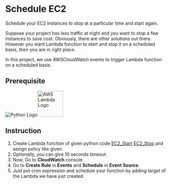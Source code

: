 # Schedule EC2
Schedule your EC2 instances to stop at a particular time and start again.

Suppose your project has less traffic at night and you want to stop a few instances to save cost. Obviously, there are other solutions out there. However you want Lambda function to start and stop it on a scheduled basis, then you are in right place.

In this project, we use AWSCloudWatch events to trigger Lambda function on a scheduled basis.

## Prerequisite
<img src=https://www.python.org/static/img/python-logo.png title="Python Logo"><img src="https://conceptdraw.com/a3133c3/p18/preview/640/pict--amazon-lambda-aws-compute-and-networking-vector-stencils-library" width=80 height=80 title="AWS Lambda Logo">

## Instruction
1.  Create Lambda function of given python code [EC2_Start](./EC2_start.py) [EC2_Stop](./EC2_Stop.py) and assign policy like given.
2.  Optionally, you can give 10 seconds timeout.
3.  Now, Go to **CloudWatch** console. 
4.  Go to **Create Rule** in **Events** and **Schedule** in **Event Source**.
5.  Just put cron expression and schedule your function by adding target of the Lambda we have just created.
